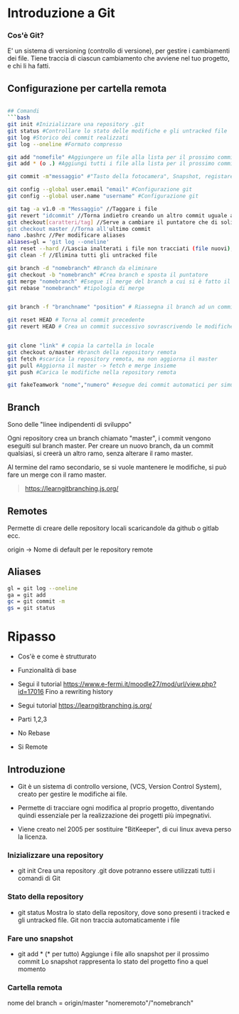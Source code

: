 # Introduzione a Git

### Cos'è Git?

E' un sistema di versioning (controllo di versione), per gestire i cambiamenti dei file.
Tiene traccia di ciascun cambiamento che avviene nel tuo progetto, e chi li ha fatti.

## Configurazione per cartella remota
```bash

## Comandi
```bash
git init #Inizializzare una repository .git
git status #Controllare lo stato delle modifiche e gli untracked file
git log #Storico dei commit realizzati
git log --oneline #Formato compresso

git add "nomefile" #Aggiungere un file alla lista per il prossimo commit
git add * (o .) #Aggiungi tutti i file alla lista per il prossimo commit

git commit -m"messaggio" #"Tasto della fotocamera", Snapshot, registare un messaggio

git config --global user.email "email" #Configurazione git
git config --global user.name "username" #Configurazione git

git tag -a v1.0 -m "Messaggio" //Taggare i file
git revert "idcommit" //Torna indietro creando un altro commit uguale al precedente
git checkout[caratteri/tag] //Serve a cambiare il puntatore che di solitao punta all'ultimo commit, per controllare una versione precedente del programma
git checkout master //Torna all'ultimo commit
nano .bashrc //Per modificare aliases
aliases=gl = 'git log --oneline'
git reset --hard //Lascia inalterati i file non tracciati (file nuovi), torna al commit precedente di quelli tracciati
git clean -f //Elimina tutti gli untracked file

git branch -d "nomebranch" #Branch da eliminare
git checkout -b "nomebranch" #Crea branch e sposta il puntatore
git merge "nomebranch" #Esegue il merge del branch a cui si è fatto il checkout con il nome branch
git rebase "nomebranch" #tipologia di merge


git branch -f "branchname" "position" # Riassegna il branch ad un commit specifico

git reset HEAD # Torna al commit precedente
git revert HEAD # Crea un commit successivo sovrascrivendo le modifiche


git clone "link" # copia la cartella in locale
git checkout o/master #branch della repository remota
git fetch #scarica la repository remota, ma non aggiorna il master
git pull #Aggiorna il master -> fetch e merge insieme
git push #Carica le modifiche nella repository remota

git fakeTeamwork "nome","numero" #esegue dei commit automatici per simulare che qualcuno abbia fatto delle modifiche

```

## Branch

Sono delle "linee indipendenti di sviluppo"

Ogni repository crea un branch chiamato "master", i commit vengono eseguiti sul branch master.
Per creare un nuovo branch, da un commit qualsiasi, si creerà un altro ramo, senza alterare il ramo master.

Al termine del ramo secondario, se si vuole mantenere le modifiche, si può fare un merge con il ramo master.

>https://learngitbranching.js.org/

## Remotes

Permette di creare delle repository locali scaricandole da github o gitlab ecc.

origin -> Nome di default per le repository remote

## Aliases
```bash
gl = git log --oneline
ga = git add
gc = git commit -m
gs = git status
```

# Ripasso

- Cos'è e come è strutturato
- Funzionalità di base
- Segui il tutorial https://www.e-fermi.it/moodle27/mod/url/view.php?id=17016 Fino a rewriting history

- Segui tutorial https://learngitbranching.js.org/ 
- Parti 1,2,3
- No Rebase
- Si Remote


## Introduzione

- Git è un sistema di controllo versione, (VCS, Version Control System), creato per    gestire le modifiche ai file.
- Permette di tracciare ogni modifica al proprio progetto, diventando quindi essenziale per la realizzazione dei progetti più impegnativi.

- Viene creato nel 2005 per sostituire "BitKeeper", di cui linux aveva perso la licenza.

### Inizializzare una repository

- git init 
Crea una repository .git dove potranno essere utilizzati tutti i comandi di Git

### Stato della repository

- git status
Mostra lo stato della repository, dove sono presenti i tracked e gli untracked file.
Git non traccia automaticamente i file

### Fare uno snapshot

- git add * (* per tutto)
Aggiunge i file allo snapshot per il prossimo commit
Lo snapshot rappresenta lo stato del progetto fino a quel momento

### Cartella remota

nome del branch = origin/master
"nomeremoto"/"nomebranch"

<!--stackedit_data:
eyJoaXN0b3J5IjpbMTU4MTkxNjM0MF19
-->
